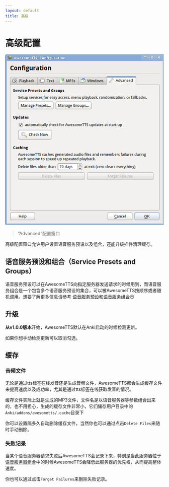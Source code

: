 ```yaml
---
layout: default
title: 高级
---
```


# 高级配置

![AwesomeTTS configuration dialog with the Advanced tab selected](/assets/images/config.advanced.png)


> “Advanced”配置窗口

<!-- The &ldquo;Advanced&rdquo; tab allows the user to setup service presets and  groups, update the add-on, and manage cached media. -->

高级配置窗口允许用户设置语音服务预设以及组合，还能升级插件清理缓存。

## 语音服务预设和组合（Service Presets and Groups）

<!-- Service presets allow on-demand playback of selected text and also easy  recall of service configurations from AwesomeTTS dialogs. Service groups are  lists of two or more presets for randomized or fallback-enabled playback.  For more, see [how to use service presets](/usage/presets.html) and  [how to use service groups](/usage/groups.html). -->

语音服务预设可以在AwesomeTTS向指定服务器发送请求的时候用到，而语音服务组合是一个包含多个语音服务预设的集合，可以被AwesomeTTS按顺序或者随机调用。想要了解更多信息请参考 [语音服务预设](/usage/presets.html)和[语音服务组合](/usage/groups.html):no_mouth:

## 升级

<!-- **As of the v1.0.0 release,** by default, AwesomeTTS  automatically checks for updates when you open a user profile for the first  time in an Anki session. -->

**从v1.0.0版本**开始，AwesomeTTS默认在Anki启动的时候检测更新。

<!-- From this section, you can disable the update checker from running  automatically and you can also manually do a one-time check for updates. -->

如果你想手动检测更新可以取消勾选。

## 缓存

### 音频文件

<!-- Whenever AwesomeTTS records or plays audio, it caches the resulting MP3  locally. This improves the speed and performance of successive requests for  the same audio, notably when using [on-the-fly  mode](/usage/on-the-fly.html). -->

无论是通过tts标签在线发音还是生成音频文件，AwesomeTTS都会生成缓存文件来提高速度以及成功率，尤其是通过tts标签在线获取发音的情况。

<!-- AwesomeTTS will only cache one MP3 file for a given combination of service,  input text, and service options. The MP3 files are relatively small. They  are stored in `Anki/addons/awesometts/.cache` as part of your  Anki user profile. -->

缓存文件实际上就是生成的MP3文件，文件名是以语音服务器等参数组合出来的，也不用担心，生成的缓存文件非常小，它们储存用户目录中的`Anki/addons/awesometts/.cache`目录下

<!-- You can set how long you want files in your cache to remain before they are  automatically deleted at the end of your Anki session. You can also delete  the entire cache at any time by clicking &ldquo;Delete Files&rdquo;. -->

你可以设置隔多久自动删除缓存文件，当然你也可以通过点击`Delete Files`来随时手动删除。

### 失败记录

<!-- Whenever AwesomeTTS tries to play or record audio from an Internet-based  service but is unable to do so, it remembers the failure for the remainder  of your session or up to one hour (whichever is shorter). This improves the  performance of large [groups](/usage/groups.html) when some service  presets in the group cannot always produce audio. -->

当某个语音服务器请求失败后AwesomeTTS会记录下来，特别是当此服务器位于[语音服务器组合](/usage/groups.html)中的时候AwesomeTTS会降低此服务器的优先权，从而提高整体速度。

<!-- You can tell AwesomeTTS to forget failures at any time by clicking  &ldquo;Forget Failures&rdquo;. -->

你也可以通过点击`Forget Failures`来删除失败记录。